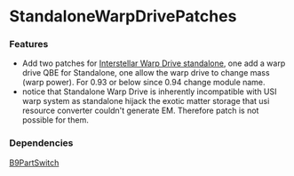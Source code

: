 # StandaloneWarpDrivePatches

### Features
- Add two patches for [Interstellar Warp Drive standalone](https://github.com/linuxgurugamer/KSP-WarpDrive/releases "haha why you mouse over there"), one add a warp drive QBE for Standalone, one allow the warp drive to change mass (warp power). For 0.93 or below since 0.94 change module name.
- notice that Standalone Warp Drive is inherently incompatible with USI warp system as standalone hijack the exotic matter storage that usi resource converter
couldn't generate EM. Therefore patch is not possible for them.

### Dependencies
[B9PartSwitch](https://github.com/blowfishpro/B9PartSwitch/releases/)
